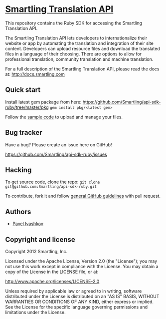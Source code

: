 [Smartling Translation API](http://docs.smartling.com)
=================

This repository contains the Ruby SDK for accessing the Smartling Translation API.

The Smartling Translation API lets developers to internationalize their website or app by automating the translation and integration of their site content.
Developers can upload resource files and download the translated files in a language of their choosing. There are options to allow for professional translation, community translation and machine translation.

For a full description of the Smartling Translation API, please read the docs at: http://docs.smartling.com


Quick start
-----------

Install latest gem package from here: https://github.com/Smartling/api-sdk-ruby/tree/master/pkg
`gem install pkg/<latest gem>`

Follow the [sample code](https://github.com/Smartling/api-sdk-ruby/tree/master/samples) to upload and manage your files.


Bug tracker
-----------

Have a bug? Please create an issue here on GitHub!

https://github.com/Smartling/api-sdk-ruby/issues


Hacking
-------

To get source code, clone the repo:
`git clone git@github.com:Smartling/api-sdk-ruby.git`

To contribute, fork it and follow [general GitHub guidelines](http://help.github.com/fork-a-repo/) with pull request.


Authors
-------

* [Pavel Ivashkov](https://github.com/paiv)


Copyright and license
---------------------

Copyright 2012 Smartling, Inc.

Licensed under the Apache License, Version 2.0 (the "License");
you may not use this work except in compliance with the License.
You may obtain a copy of the License in the LICENSE file, or at:

   http://www.apache.org/licenses/LICENSE-2.0

Unless required by applicable law or agreed to in writing, software
distributed under the License is distributed on an "AS IS" BASIS,
WITHOUT WARRANTIES OR CONDITIONS OF ANY KIND, either express or implied.
See the License for the specific language governing permissions and
limitations under the License.
